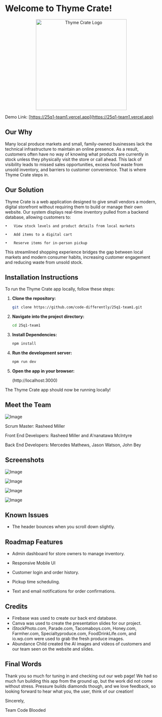# **Welcome to Thyme Crate!**

<p align="center">
  <img src="https://github.com/user-attachments/assets/36b5d416-6e4b-4ba8-a055-f7f3347bd37f" alt="Thyme Crate Logo" width="300"/>
</p>

Demo Link: [https://25q1-team1.vercel.app](https://25q1-team1.vercel.app)

## Our Why

Many local produce markets and small, family-owned businesses lack the technical infrastructure to maintain an online presence. As a result, customers often have no way of knowing what products are currently in stock unless they physically visit the store or call ahead. This lack of visibility leads to missed sales opportunities, excess food waste from unsold inventory, and barriers to customer convenience. That is where Thyme Crate steps in.

## Our Solution

Thyme Crate is a web application designed to give small vendors a modern, digital storefront without requiring them to build or manage their own website. Our system displays real-time inventory pulled from a backend database, allowing customers to:

 
	•	View stock levels and product details from local markets
 
	•	Add items to a digital cart
 
	•	Reserve items for in-person pickup
 
  
This streamlined shopping experience bridges the gap between local markets and modern consumer habits, increasing customer engagement and reducing waste from unsold stock.

## Installation Instructions

To run the Thyme Crate app locally, follow these steps:

1. **Clone the repository:**

   ```bash
   git clone https://github.com/code-differently/25q1-team1.git

2. **Navigate into the project directory:**

   ```bash
   cd 25q1-team1

3. **Install Dependencies:**

   ```bash
   npm install

4. **Run the development server:**

   ```bash
   npm run dev

5. **Open the app in your browser:**

   (http://localhost:3000)

 The Thyme Crate app should now be running locally!
 
## Meet the Team

![Image](https://github.com/user-attachments/assets/5d12415b-0041-4857-a8aa-651cb1c9424f)

Scrum Master: Rasheed Miller

Front End Developers: Rasheed Miller and A'nanatawa McIntyre

Back End Developers: Mercedes Mathews, Jason Watson, John Bey

## Screenshots 

![Image](https://github.com/user-attachments/assets/db0b7588-b189-4d20-ae4f-857147a77703)

![Image](https://github.com/user-attachments/assets/8c9d8450-0436-4bae-b6ea-e6a2f1ba7212)

![Image](https://github.com/user-attachments/assets/d7a1fc26-5647-4f9c-b275-9b7c60adb642)

![Image](https://github.com/user-attachments/assets/f33d90f3-dcdd-4ad1-999a-7dabb06c58ad)

## Known Issues

- The header bounces when you scroll down slightly. 

## Roadmap Features

- Admin dashboard for store owners to manage inventory.

- Responsive Mobile UI

- Customer login and order history.

- Pickup time scheduling.

- Text and email notifications for order confirmations.

## Credits

- Firebase was used to create our back end database.
- Canva was used to create the presentation slides for our project.
- iStockPhoto.com, Parade.com, Tacomaboys.com, Honey.com, Farmher.com, Specialtyproduce.com, FoodDrinkLife.com, and io.wp.com were used to grab the fresh produce images.
- Abundance Child created the AI images and videos of customers and our team seen on the website and slides.

## Final Words

Thank you so much for tuning in and checking out our web page! We had so much fun building this app from the ground up, but the work did not come without stress. Pressure builds diamonds though, and we love feedback, so looking forward to hear what you, the user, think of our creation! 

Sincerely, 

Team Code Blooded
